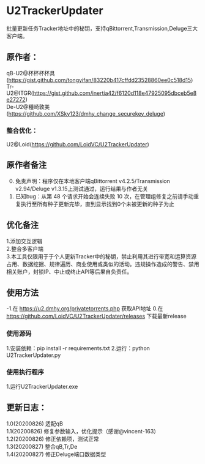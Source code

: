# U2TrackerUpdater
批量更新任务Tracker地址中的秘钥，支持qBittorrent,Transmission,Deluge三大客户端。
## 原作者：
qB-U2@杯杯杯杯具(https://gist.github.com/tongyifan/83220b417cffdd23528860ee0c518d15)  
Tr-U2@ITGR(https://gist.github.com/inertia42/f6120d118e47925095dbceb5e8e27272)  
De-U2@種崎敦美(https://github.com/XSky123/dmhy_change_securekey_deluge)  
### 整合优化：
U2@Loid(https://github.com/LoidVC/U2TrackerUpdater)

## 原作者备注
0. 免责声明：程序仅在本地客户端qBittorrent v4.2.5/Transmission v2.94/Deluge v1.3.15上测试通过，运行结果与作者无关
1. 已知bug：从第 48 个请求开始会连续失败 10 次，在管理组修复之前请手动重复执行至所有种子更新完毕，直到显示找到0个未被更新的种子为止

## 优化备注
1.添加交互逻辑  
2.整合多客户端  
3.本工具仅限用于于个人更新Tracker中的秘钥，禁止利用其进行带宽和运算资源占用、数据挖掘、规律遍历、商业使用或类似的活动。违规操作造成的警告、禁用相关账户，封锁IP、中止或终止API等后果自负责任。  

## 使用方法
-1.在 https://u2.dmhy.org/privatetorrents.php 获取API地址
0.在 https://github.com/LoidVC/U2TrackerUpdater/releases 下载最新release
### 使用源码
1.安装依赖：pip install -r requirements.txt
2.运行：python U2TrackerUpdater.py
### 使用执行程序
1.运行U2TrackerUpdater.exe

## 更新日志：
1.0(20200826) 适配qB  
1.1(20200826) 修复参数输入，优化提示（感谢@vincent-163）  
1.2(20200826) 修正依赖项，测试正常  
1.3(20200827) 整合qB,Tr,De  
1.4(20200827) 修正Deluge端口数据类型  
